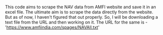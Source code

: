 This code aims to scrape the NAV data from AMFI website and save it in an excel file. The ultimate aim is to scrape the data directly from the website. But as of now, I haven't figured that out properly. So, I will be downloading a text file from the URL and then working on it.
The URL for the same is - 'https://www.amfiindia.com/spages/NAVAll.txt'
